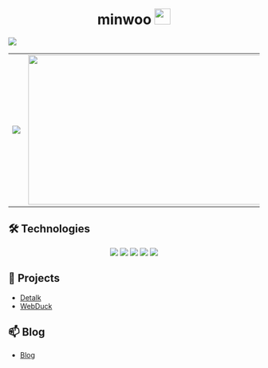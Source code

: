 <h1 align="center">
  minwoo <img src="https://github.com/blackcater/blackcater/raw/main/images/Hi.gif" height="32" /> 
</h1>
<a href="https://hits.seeyoufarm.com"><img src="https://hits.seeyoufarm.com/api/count/incr/badge.svg?url=https%3A%2F%2Fgithub.com%2Fals904204%2Fhit-counter&count_bg=%230086FF&title_bg=%23A4A4A4&icon=datadog.svg&icon_color=%23FFFFFF&title=hits&edge_flat=false"/></a>


<table>
  <tr>
    <td width="50%">
      <img src="https://github-readme-stats.vercel.app/api?username=als904204&show_icons=true&theme=radical" />
    </td>
    <td width="50%">
      <a href="https://github.com/devxb/gitanimals">
      <img
        src="https://render.gitanimals.org/farms/als904204"
        width="600" 
        height="300"
      />
      </a>
    </td>
  </tr>
</table>




## 🛠️ Technologies

<div align="center">
  <img src="https://img.shields.io/badge/Java-ED8B00?style=for-the-badge&logo=openjdk&logoColor=white" />
  <img src="https://img.shields.io/badge/Spring-6DB33F?style=for-the-badge&logo=spring&logoColor=white" />
  <img src="https://img.shields.io/badge/SpringBoot-6DB33F?style=for-the-badge&logo=Spring&logoColor=white" />
  <img src="https://img.shields.io/badge/MySQL-005C84?style=for-the-badge&logo=mysql&logoColor=white" />
  <img src="https://img.shields.io/badge/Docker-2496ED?style=for-the-badge&logo=docker&logoColor=white" />
</div>

## 🚀 Projects
- [Detalk]([https://github.com/als904204/pictz](https://github.com/als904204/detalk-api))
- [WebDuck](https://github.com/als904204/WebDuck)


## 📫 Blog

- [Blog](https://velog.io/@minu1117/posts)
